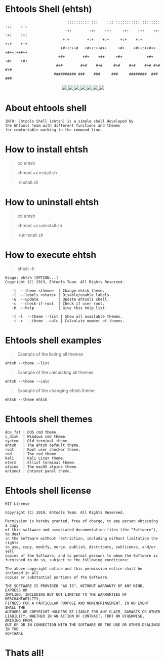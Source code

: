 # Ehtools Shell (ehtsh)
 
                                :::::::::: :::    ::: ::::::::::: ::::::::  :::    ::: 
                               :+:        :+:    :+:     :+:    :+:    :+: :+:    :+:  
                              +:+        +:+    +:+     +:+    +:+        +:+    +:+   
                             +#++:++#   +#++:++#++     +#+    +#++:++#++ +#++:++#++    
                            +#+        +#+    +#+     +#+           +#+ +#+    +#+     
                           #+#        #+#    #+#     #+#    #+#    #+# #+#    #+#      
                          ########## ###    ###     ###     ########  ###    ###       
    
<p align="center">
  <a href="http://entynetproject.simplesite.com/">
    <img src="https://img.shields.io/badge/entynetproject-Ivan%20Nikolsky-blue.svg">
  </a>
  <a href="https://github.com/entynetproject/ehtsh/releases">
    <img src="https://img.shields.io/github/release/entynetproject/ehtsh.svg">
  </a>
  <a href="https://wikipedia.org/wiki/Shell_script">
    <img src="https://img.shields.io/badge/language-shell-green.svg">
 </a>
  <a href="https://github.com/entynetproject/ehtsh">
      <img src="https://img.shields.io/badge/themes-10-red.svg?maxAge=2592000">
 </a>
  <a href="https://github.com/entynetproject/ehtsh/issues?q=is%3Aissue+is%3Aclosed">
      <img src="https://img.shields.io/github/issues/entynetproject/ehtsh.svg">
  </a>
  <a href="https://github.com/entynetproject/ehtsh/wiki">
      <img src="https://img.shields.io/badge/wiki%20-ehtsh-lightgrey.svg">
 </a>
  <a href="https://twitter.com/ehtools">
    <img src="https://img.shields.io/badge/twitter-ehtools-blue.svg">
 </a>
</p>

# About ehtools shell

    INFO: Ehtools Shell (ehtsh) is a simple shell developed by 
    the Ehtools Team with different functions and themes 
    for comfortable working in the command-line.

# How to install ehtsh

> cd ehtsh

> chmod +x install.sh

> ./install.sh

# How to uninstall ehtsh

> cd ehtsh

> chmod +x uninstall.sh

> ./uninstall.sh

# How to execute ehtsh

> ehtsh -h

    Usage: ehtsh [OPTION...]
    Copyright (C) 2019, Ehtools Team. All Rights Reserved.   
       
       -t  --theme <theme>  | Change ehtsh theme.
       -l  --labels <state> | Disable/enable labels.
       -u  --update         | Update ehtools shell.
       -c  --check-if-root  | Check if user root.
       -h  --help           | Give this help list.
    
       -t -l  --theme --list | Show all available themes.
       -t -c  --theme --calc | Calculate number of themes.

# Ehtools shell examples

> Example of the listing all themes

    ehtsh --theme --list
    
> Example of the calculating all themes

    ehtsh --theme --calc

> Example of the changing ehtsh theme

    ehtsh --theme ehtsh

# Ehtools shell themes

    dos_fat | DOS cmd theme.
    c_disk  | Windows cmd theme.
    system  | Old terminal theme.
    ehtsh   | The ehtsh default theme.
    root    | Root user checker theme.
    red     | The red theme.
    kali    | Kali Linux theme.
    eterm   | Elliot terminal theme.
    alpine  | The macOS alpine theme.
    entynet | Entynet panel theme.

# Ehtools shell license
 
    MIT License

    Copyright (C) 2019, Ehtools Team. All Rights Reserved.

    Permission is hereby granted, free of charge, to any person obtaining a copy
    of this software and associated documentation files (the "Software"), to deal
    in the Software without restriction, including without limitation the rights
    to use, copy, modify, merge, publish, distribute, sublicense, and/or sell
    copies of the Software, and to permit persons to whom the Software is
    furnished to do so, subject to the following conditions:

    The above copyright notice and this permission notice shall be included in all
    copies or substantial portions of the Software.
    
    THE SOFTWARE IS PROVIDED "AS IS", WITHOUT WARRANTY OF ANY KIND, EXPRESS OR
    IMPLIED, INCLUDING BUT NOT LIMITED TO THE WARRANTIES OF MERCHANTABILITY,
    FITNESS FOR A PARTICULAR PURPOSE AND NONINFRINGEMENT. IN NO EVENT SHALL THE
    AUTHORS OR COPYRIGHT HOLDERS BE LIABLE FOR ANY CLAIM, DAMAGES OR OTHER
    LIABILITY, WHETHER IN AN ACTION OF CONTRACT, TORT OR OTHERWISE, ARISING FROM,
    OUT OF OR IN CONNECTION WITH THE SOFTWARE OR THE USE OR OTHER DEALINGS IN THE
    SOFTWARE.
 
 # Thats all!
    
